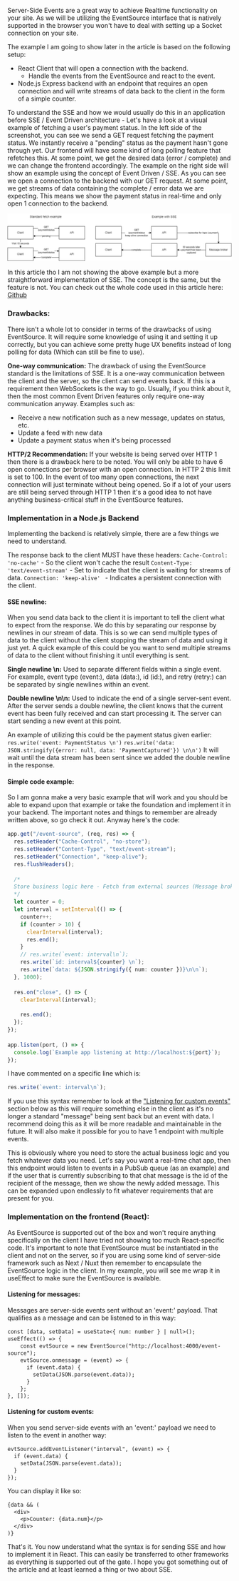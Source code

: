 Server-Side Events are a great way to achieve Realtime functionality on your site. As we will be utilizing the EventSource interface that is natively supported in the browser you won't have to deal with setting up a Socket connection on your site.

The example I am going to show later in the article is based on the following setup:

- React Client that will open a connection with the backend.
  - Handle the events from the EventSource and react to the event.
- Node.js Express backend with an endpoint that requires an open connection and will write streams of data back to the client in the form of a simple counter.

To understand the SSE and how we would usually do this in an application before SSE / Event Driven architecture - Let's have a look at a visual example of fetching a user's payment status. In the left side of the screenshot, you can see we send a GET request fetching the payment status. We instantly receive a "pending" status as the payment hasn't gone through yet. Our frontend will have some kind of long polling feature that refetches this. At some point, we get the desired data (error / complete) and we can change the frontend accordingly. The example on the right side will show an example using the concept of Event Driven / SSE. As you can see we open a connection to the backend with our GET request. At some point, we get streams of data containing the complete / error data we are expecting. This means we show the payment status in real-time and only open 1 connection to the backend. 

![Representation of standard flow](./assets/image-new.png) 


In this article tho I am not showing the above example but a more straightforward implementation of SSE. The concept is the same, but the feature is not. You can check out the whole code used in this article here: [Github](https://github.com/ALagoni97/blog-projects/tree/main/event-source-article)

### Drawbacks:
There isn't a whole lot to consider in terms of the drawbacks of using EventSource. It will require some knowledge of using it and setting it up correctly, but you can achieve some pretty huge UX benefits instead of long polling for data (Which can still be fine to use). 

**One-way communication:**
The drawback of using the EventSource standard is the limitations of SSE. It is a one-way communication between the client and the server, so the client can send events back. If this is a requirement then WebSockets is the way to go. Usually, if you think about it, then the most common Event Driven features only require one-way communication anyway.
Examples such as:

- Receive a new notification such as a new message, updates on status, etc.
- Update a feed with new data
- Update a payment status when it's being processed

**HTTP/2 Recommendation:**
If your website is being served over HTTP 1 then there is a drawback here to be noted. You will only be able to have 6 open connections per browser with an open connection. In HTTP 2 this limit is set to 100. In the event of too many open connections, the next connection will just terminate without being opened. So if a lot of your users are still being served through HTTP 1 then it's a good idea to not have anything business-critical stuff in the EventSource features.

### Implementation in a Node.js Backend
Implementing the backend is relatively simple, there are a few things we need to understand.

The response back to the client MUST have these headers:
`Cache-Control: 'no-cache'` - So the client won't cache the result
`Content-Type: 'text/event-stream'` - Set to indicate that the client is waiting for streams of data. 
`Connection: 'keep-alive' ` - Indicates a persistent connection with the client.

#### SSE newline:
When you send data back to the client it is important to tell the client what to expect from the response. We do this by separating our response by newlines in our stream of data. This is so we can send multiple types of data to the client without the client stopping the stream of data and using it just yet. A quick example of this could be you want to send multiple streams of data to the client without finishing it until everything is sent. 

**Single newline \n:** Used to separate different fields within a single event. For example, event type (event:), data (data:), id (id:), and retry (retry:) can be separated by single newlines within an event.

**Double newline \n\n:** Used to indicate the end of a single server-sent event. After the server sends a double newline, the client knows that the current event has been fully received and can start processing it. The server can start sending a new event at this point.

An example of utilizing this could be the payment status given earlier:
`res.write('event: PaymentStatus \n')`
`res.write('data: JSON.stringify({error: null, data: 'PaymentCaptured'}) \n\n')`
It will wait until the data stream has been sent since we added the double newline in the response. 

#### Simple code example:
So I am gonna make a very basic example that will work and you should be able to expand upon that example or take the foundation and implement it in your backend. The important notes and things to remember are already written above, so go check it out. Anyway here's the code:

```Typescript
app.get("/event-source", (req, res) => {
  res.setHeader("Cache-Control", "no-store");
  res.setHeader("Content-Type", "text/event-stream");
  res.setHeader("Connection", "keep-alive");
  res.flushHeaders();

  /*
  Store business logic here - Fetch from external sources (Message broker)
  */
  let counter = 0;
  let interval = setInterval(() => {
    counter++;
    if (counter > 10) {
      clearInterval(interval);
      res.end();
    }
    // res.write(`event: interval\n`);
    res.write(`id: interval${counter} \n`);
    res.write(`data: ${JSON.stringify({ num: counter })}\n\n`);
  }, 1000);

  res.on("close", () => {
    clearInterval(interval);

    res.end();
  });
});

app.listen(port, () => {
  console.log(`Example app listening at http://localhost:${port}`);
});
```

I have commented on a specific line which is:

```Typescript
res.write(`event: interval\n`);
```

If you use this syntax remember to look at the ["Listening for custom events"](#listening-for-custom-events) section below as this will require something else in the client as it's no longer a standard "message" being sent back but an event with data. I recommend doing this as it will be more readable and maintainable in the future. It will also make it possible for you to have 1 endpoint with multiple events.

This is obviously where you need to store the actual business logic and you fetch whatever data you need. Let's say you want a real-time chat app, then this endpoint would listen to events in a PubSub queue (as an example) and if the user that is currently subscribing to that chat message is the id of the recipient of the message, then we show the newly added message. This can be expanded upon endlessly to fit whatever requirements that are present for you.

### Implementation on the frontend (React):

As EventSource is supported out of the box and won't require anything specifically on the client I have tried not showing too much React-specific code. It's important to note that EventSource must be instantiated in the client and not on the server, so if you are using some kind of server-side framework such as Next / Nuxt then remember to encapsulate the EventSource logic in the client. In my example, you will see me wrap it in useEffect to make sure the EventSource is available.

#### Listening for messages:

Messages are server-side events sent without an 'event:' payload. That qualifies as a message and can be listened to in this way:

``` JSX
const [data, setData] = useState<{ num: number } | null>();
useEffect(() => {
    const evtSource = new EventSource("http://localhost:4000/event-source");
    evtSource.onmessage = (event) => {
      if (event.data) {
        setData(JSON.parse(event.data));
      }
    };
}, []);
```

#### Listening for custom events:

When you send server-side events with an 'event:' payload we need to listen to the event in another way:

```JSX
evtSource.addEventListener("interval", (event) => {
  if (event.data) {
    setData(JSON.parse(event.data));
  }
});
```

You can display it like so:

``` JSX
{data && (
  <div>
    <p>Counter: {data.num}</p>
  </div>
)}
```

That's it. You now understand what the syntax is for sending SSE and how to implement it in React. This can easily be transferred to other frameworks as everything is supported out of the gate. I hope you got something out of the article and at least learned a thing or two about SSE.